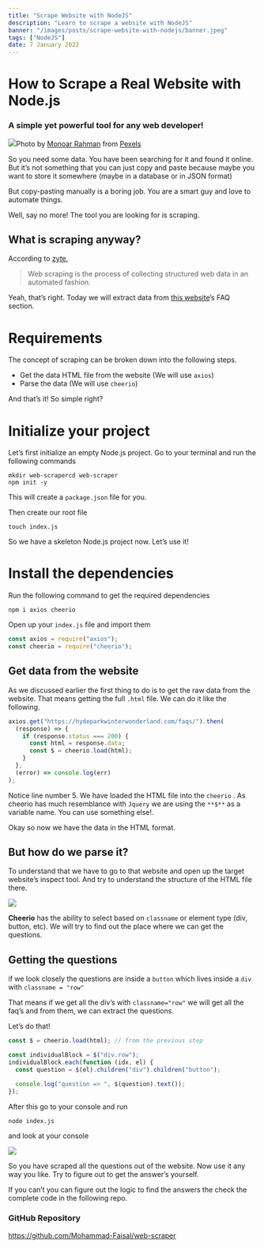 ```yaml
---
title: "Scrape Website with NodeJS"
description: "Learn to scrape a website with NodeJS"
banner: "/images/posts/scrape-website-with-nodejs/banner.jpeg"
tags: ["NodeJS"]
date: 7 January 2022
---
```


# How to Scrape a Real Website with Node.js

### A simple yet powerful tool for any web developer!

![](/images/posts/scrape-website-with-nodejs/banner.jpeg)Photo by [Monoar Rahman](https://www.pexels.com/@monoar-rahman-22660?utm_content=attributionCopyText&utm_medium=referral&utm_source=pexels) from [Pexels](https://www.pexels.com/photo/silver-laptop-next-to-coffe-cup-smartphone-and-glasses-114907/?utm_content=attributionCopyText&utm_medium=referral&utm_source=pexels)

So you need some data. You have been searching for it and found it online. But it’s not something that you can just copy and paste because maybe you want to store it somewhere (maybe in a database or in JSON format)

But copy-pasting manually is a boring job. You are a smart guy and love to automate things.

Well, say no more! The tool you are looking for is scraping.

## What is scraping anyway?

According to [zyte](https://www.zyte.com/learn/what-is-web-scraping/),

> Web scraping is the process of collecting structured web data in an automated fashion.

Yeah, that’s right. Today we will extract data from [this website](https://www.zyte.com/learn/what-is-web-scraping/)’s FAQ section.

# Requirements

The concept of scraping can be broken down into the following steps.

- Get the data HTML file from the website (We will use `axios`)
- Parse the data (We will use `cheerio`)

And that’s it! So simple right?

# Initialize your project

Let’s first initialize an empty Node.js project. Go to your terminal and run the following commands

```
mkdir web-scrapercd web-scraper
npm init -y
```

This will create a `package.json` file for you.

Then create our root file

```
touch index.js
```

So we have a skeleton Node.js project now. Let’s use it!

# Install the dependencies

Run the following command to get the required dependencies

```
npm i axios cheerio
```

Open up your `index.js` file and import them

```js
const axios = require("axios");
const cheerio = require("cheerio");
```

## Get data from the website

As we discussed earlier the first thing to do is to get the raw data from the website. That means getting the full `.html` file. We can do it like the following.

```js
axios.get("https://hydeparkwinterwonderland.com/faqs/").then(
  (response) => {
    if (response.status === 200) {
      const html = response.data;
      const $ = cheerio.load(html);
    }
  },
  (error) => console.log(err)
);
```

Notice line number 5. We have loaded the HTML file into the `cheerio` . As cheerio has much resemblance with `Jquery` we are using the `**$**` as a variable name. You can use something else!.

Okay so now we have the data in the HTML format.

## But how do we parse it?

To understand that we have to go to that website and open up the target website’s inspect tool. And try to understand the structure of the HTML file there.

![](/images/posts/scrape-website-with-nodejs/1.png)

**Cheerio** has the ability to select based on `classname` or element type (div, button, etc). We will try to find out the place where we can get the questions.

## Getting the questions

if we look closely the questions are inside a `button` which lives inside a `div` with `classname = "row"`

That means if we get all the div’s with `classname="row"` we will get all the faq’s and from them, we can extract the questions.

Let’s do that!

```js
const $ = cheerio.load(html); // from the previous step

const individualBlock = $("div.row");
individualBlock.each(function (idx, el) {
  const question = $(el).children("div").children("button");

  console.log("question => ", $(question).text());
});
```

After this go to your console and run

```
node index.js
```

and look at your console

![](/images/posts/scrape-website-with-nodejs/2.png)

So you have scraped all the questions out of the website. Now use it any way you like. Try to figure out to get the answer’s yourself.

If you can’t you can figure out the logic to find the answers the check the complete code in the following repo.

### GitHub Repository

https://github.com/Mohammad-Faisal/web-scraper
